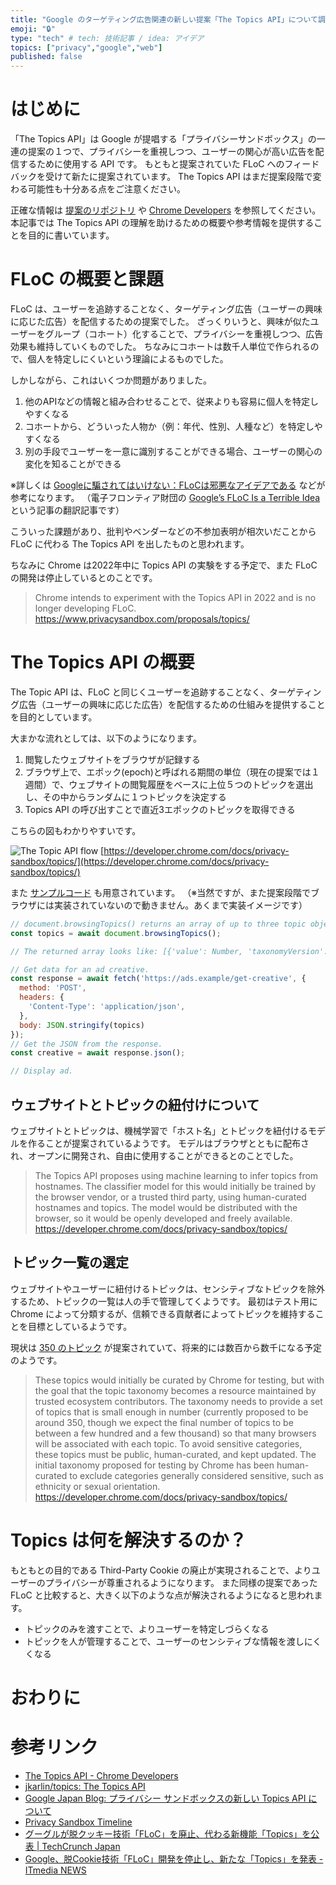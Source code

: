 ```yaml
---
title: "Google のターゲティング広告関連の新しい提案「The Topics API」について調べた"
emoji: "🔒"
type: "tech" # tech: 技術記事 / idea: アイデア
topics: ["privacy","google","web"]
published: false
---
```



# はじめに

「The Topics API」は Google が提唱する「プライバシーサンドボックス」の一連の提案の１つで、プライバシーを重視しつつ、ユーザーの関心が高い広告を配信するために使用する API です。
もともと提案されていた FLoC へのフィードバックを受けて新たに提案されています。
The Topics API はまだ提案段階で変わる可能性も十分ある点をご注意ください。

正確な情報は [提案のリポジトリ](https://github.com/jkarlin/topics) や [Chrome Developers](https://developer.chrome.com/docs/privacy-sandbox/topics/) を参照してください。
本記事では The Topics API の理解を助けるための概要や参考情報を提供することを目的に書いています。


# FLoC の概要と課題

FLoC は、ユーザーを追跡することなく、ターゲティング広告（ユーザーの興味に応じた広告）を配信するための提案でした。
ざっくりいうと、興味が似たユーザーをグループ（コホート）化することで、プライバシーを重視しつつ、広告効果も維持していくものでした。
ちなみにコホートは数千人単位で作られるので、個人を特定しにくいという理論によるものでした。

しかしながら、これはいくつか問題がありました。

1. 他のAPIなどの情報と組み合わせることで、従来よりも容易に個人を特定しやすくなる
2. コホートから、どういった人物か（例：年代、性別、人種など）を特定しやすくなる
3. 別の手段でユーザーを一意に識別することができる場合、ユーザーの関心の変化を知ることができる

※詳しくは [Googleに騙されてはいけない：FLoCは邪悪なアイデアである](https://p2ptk.org/privacy/3290) などが参考になります。
（電子フロンティア財団の [Google’s FLoC Is a Terrible Idea](https://www.eff.org/deeplinks/2021/03/googles-floc-terrible-idea) という記事の翻訳記事です）

こういった課題があり、批判やベンダーなどの不参加表明が相次いだことから FLoC に代わる The Topics API を出したものと思われます。

ちなみに Chrome は2022年中に Topics API の実験をする予定で、また FLoC の開発は停止しているとのことです。

> Chrome intends to experiment with the Topics API in 2022 and is no longer developing FLoC.
https://www.privacysandbox.com/proposals/topics/


# The Topics API の概要

The Topic API は、FLoC と同じくユーザーを追跡することなく、ターゲティング広告（ユーザーの興味に応じた広告）を配信するための仕組みを提供することを目的としています。

大まかな流れとしては、以下のようになります。

1. 閲覧したウェブサイトをブラウザが記録する
2. ブラウザ上で、エポック(epoch)と呼ばれる期間の単位（現在の提案では１週間）で、ウェブサイトの閲覧履歴をベースに上位５つのトピックを選出し、その中からランダムに１つトピックを決定する
3. Topics API の呼び出すことで直近3エポックのトピックを取得できる

こちらの図もわかりやすいです。

![The Topic API flow](https://mryhryki.com/file/Wc1U8kERkLr6xp2isdPg8kuCl_xQC.png)
[https://developer.chrome.com/docs/privacy-sandbox/topics/](https://developer.chrome.com/docs/privacy-sandbox/topics/)

また [サンプルコード](https://github.com/jkarlin/topics/blob/d1a426640f7f9ec100e6bdfd6a37eb6179891f89/README.md#the-api-and-how-it-works) も用意されています。
（※当然ですが、また提案段階でブラウザには実装されていないので動きません。あくまで実装イメージです）

```javascript
// document.browsingTopics() returns an array of up to three topic objects in random order.
const topics = await document.browsingTopics();

// The returned array looks like: [{'value': Number, 'taxonomyVersion': String, 'modelVersion': String}]

// Get data for an ad creative.
const response = await fetch('https://ads.example/get-creative', {
  method: 'POST',
  headers: {
    'Content-Type': 'application/json',
  },
  body: JSON.stringify(topics)
});
// Get the JSON from the response.
const creative = await response.json();

// Display ad.
```


## ウェブサイトとトピックの紐付けについて

ウェブサイトとトピックは、機械学習で「ホスト名」とトピックを紐付けるモデルを作ることが提案されているようです。
モデルはブラウザとともに配布され、オープンに開発され、自由に使用することができるとのことでした。

> The Topics API proposes using machine learning to infer topics from hostnames.
> The classifier model for this would initially be trained by the browser vendor, or a trusted third party, using human-curated hostnames and topics.
> The model would be distributed with the browser, so it would be openly developed and freely available.
> https://developer.chrome.com/docs/privacy-sandbox/topics/

## トピック一覧の選定

ウェブサイトやユーザーに紐付けるトピックは、センシティブなトピックを除外するため、トピックの一覧は人の手で管理してくようです。
最初はテスト用に Chrome によって分類するが、信頼できる貢献者によってトピックを維持することを目標としているようです。

現状は [350 のトピック](https://github.com/jkarlin/topics/blob/main/taxonomy_v1.md) が提案されていて、将来的には数百から数千になる予定のようです。

> These topics would initially be curated by Chrome for testing, but with the goal that the topic taxonomy becomes a resource maintained by trusted ecosystem contributors.
> The taxonomy needs to provide a set of topics that is small enough in number (currently proposed to be around 350, though we expect the final number of topics to be between a few hundred and a few thousand) so that many browsers will be associated with each topic.
> To avoid sensitive categories, these topics must be public, human-curated, and kept updated.
> The initial taxonomy proposed for testing by Chrome has been human-curated to exclude categories generally considered sensitive, such as ethnicity or sexual orientation.
> https://developer.chrome.com/docs/privacy-sandbox/topics/


# Topics は何を解決するのか？

もともとの目的である Third-Party Cookie の廃止が実現されることで、よりユーザーのプライバシーが尊重されるようになります。
また同様の提案であった FLoC と比較すると、大きく以下のような点が解決されるようになると思われます。

- トピックのみを渡すことで、よりユーザーを特定しづらくなる
- トピックを人が管理することで、ユーザーのセンシティブな情報を渡しにくくなる


# おわりに



# 参考リンク

- [The Topics API - Chrome Developers](https://developer.chrome.com/docs/privacy-sandbox/topics/)
- [jkarlin/topics: The Topics API](https://github.com/jkarlin/topics)
- [Google Japan Blog: プライバシー サンドボックスの新しい Topics API について](https://japan.googleblog.com/2022/01/topics-api.html)
- [Privacy Sandbox Timeline](https://privacysandbox.com/timeline/)
- [グーグルが脱クッキー技術「FLoC」を廃止、代わる新機能「Topics」を公表 | TechCrunch Japan](https://jp.techcrunch.com/2022/01/26/2022-01-25-google-kills-off-floc-replaces-it-with-topics/)
- [Google、脱Cookie技術「FLoC」開発を停止し、新たな「Topics」を発表 - ITmedia NEWS](https://www.itmedia.co.jp/news/articles/2201/26/news064.html)
